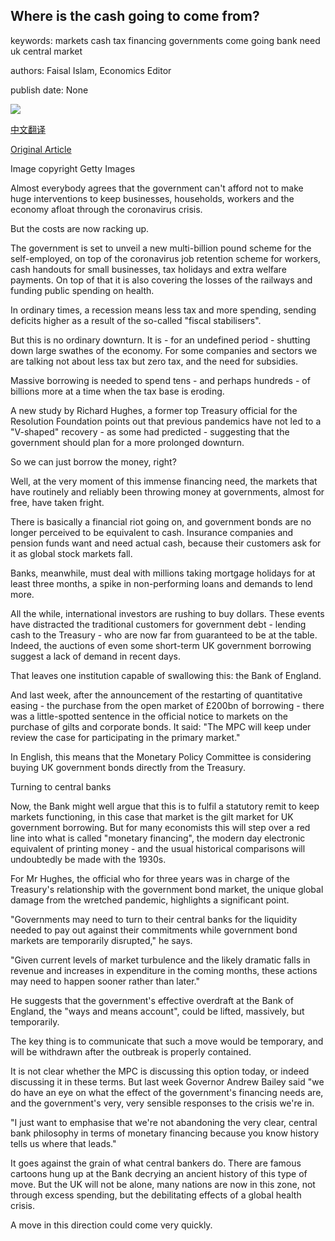 ## Where is the cash going to come from?

keywords: markets cash tax financing governments come going bank need uk central market

authors: Faisal Islam, Economics Editor

publish date: None

![](https://ichef.bbci.co.uk/news/1024/branded_news/1839F/production/_111413299_bankofengland.jpg)

[中文翻译](Where%20is%20the%20cash%20going%20to%20come%20from%3F_zh.md)

[Original Article](https://www.bbc.com/news/business-52044374)

Image copyright Getty Images

Almost everybody agrees that the government can't afford not to make huge interventions to keep businesses, households, workers and the economy afloat through the coronavirus crisis.

But the costs are now racking up.

The government is set to unveil a new multi-billion pound scheme for the self-employed, on top of the coronavirus job retention scheme for workers, cash handouts for small businesses, tax holidays and extra welfare payments. On top of that it is also covering the losses of the railways and funding public spending on health.

In ordinary times, a recession means less tax and more spending, sending deficits higher as a result of the so-called "fiscal stabilisers".

But this is no ordinary downturn. It is - for an undefined period - shutting down large swathes of the economy. For some companies and sectors we are talking not about less tax but zero tax, and the need for subsidies.

Massive borrowing is needed to spend tens - and perhaps hundreds - of billions more at a time when the tax base is eroding.

A new study by Richard Hughes, a former top Treasury official for the Resolution Foundation points out that previous pandemics have not led to a "V-shaped" recovery - as some had predicted - suggesting that the government should plan for a more prolonged downturn.

So we can just borrow the money, right?

Well, at the very moment of this immense financing need, the markets that have routinely and reliably been throwing money at governments, almost for free, have taken fright.

There is basically a financial riot going on, and government bonds are no longer perceived to be equivalent to cash. Insurance companies and pension funds want and need actual cash, because their customers ask for it as global stock markets fall.

Banks, meanwhile, must deal with millions taking mortgage holidays for at least three months, a spike in non-performing loans and demands to lend more.

All the while, international investors are rushing to buy dollars. These events have distracted the traditional customers for government debt - lending cash to the Treasury - who are now far from guaranteed to be at the table. Indeed, the auctions of even some short-term UK government borrowing suggest a lack of demand in recent days.

That leaves one institution capable of swallowing this: the Bank of England.

And last week, after the announcement of the restarting of quantitative easing - the purchase from the open market of £200bn of borrowing - there was a little-spotted sentence in the official notice to markets on the purchase of gilts and corporate bonds. It said: "The MPC will keep under review the case for participating in the primary market."

In English, this means that the Monetary Policy Committee is considering buying UK government bonds directly from the Treasury.

Turning to central banks

Now, the Bank might well argue that this is to fulfil a statutory remit to keep markets functioning, in this case that market is the gilt market for UK government borrowing. But for many economists this will step over a red line into what is called "monetary financing", the modern day electronic equivalent of printing money - and the usual historical comparisons will undoubtedly be made with the 1930s.

For Mr Hughes, the official who for three years was in charge of the Treasury's relationship with the government bond market, the unique global damage from the wretched pandemic, highlights a significant point.

"Governments may need to turn to their central banks for the liquidity needed to pay out against their commitments while government bond markets are temporarily disrupted," he says.

"Given current levels of market turbulence and the likely dramatic falls in revenue and increases in expenditure in the coming months, these actions may need to happen sooner rather than later."

He suggests that the government's effective overdraft at the Bank of England, the "ways and means account", could be lifted, massively, but temporarily.

The key thing is to communicate that such a move would be temporary, and will be withdrawn after the outbreak is properly contained.

It is not clear whether the MPC is discussing this option today, or indeed discussing it in these terms. But last week Governor Andrew Bailey said "we do have an eye on what the effect of the government's financing needs are, and the government's very, very sensible responses to the crisis we're in.

"I just want to emphasise that we're not abandoning the very clear, central bank philosophy in terms of monetary financing because you know history tells us where that leads."

It goes against the grain of what central bankers do. There are famous cartoons hung up at the Bank decrying an ancient history of this type of move. But the UK will not be alone, many nations are now in this zone, not through excess spending, but the debilitating effects of a global health crisis.

A move in this direction could come very quickly.